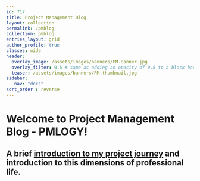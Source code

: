 ```yaml
---
id: 717    
title: Project Management Blog
layout: collection
permalink: /pmblog
collection: pmblog
entries_layout: grid
author_profile: true
classes: wide
header:
  overlay_image: /assets/images/banners/PM-Banner.jpg
  overlay_filter: 0.5 # same as adding an opacity of 0.5 to a black background
  teaser: /assets/images/banners/PM-thumbnail.jpg
sidebar:
   nav: "docs"
sort_order : reverse   
---
```

 
# Welcome to Project Management Blog - PMLOGY!

## A brief [introduction to my project journey](/pmlogy-home/) and introduction to this dimensions of professional life.
